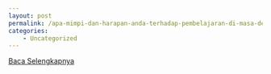 ```yaml
---
layout: post
permalink: /apa-mimpi-dan-harapan-anda-terhadap-pembelajaran-di-masa-depan/
categories:
    - Uncategorized
---
```


[Baca Selengkapnya](/07)